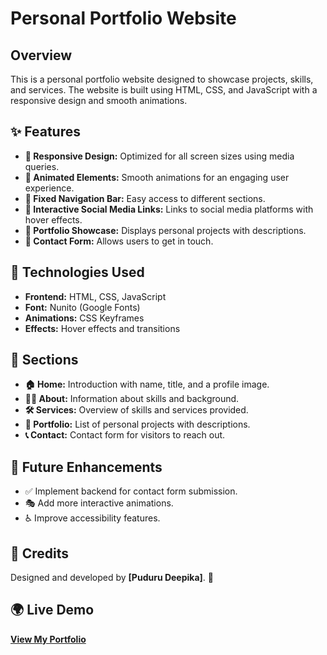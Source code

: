 # Personal Portfolio Website

## Overview

This is a personal portfolio website designed to showcase projects, skills, and services. The website is built using HTML, CSS, and JavaScript with a responsive design and smooth animations.

## ✨ Features

- **📱 Responsive Design:** Optimized for all screen sizes using media queries.
- **🎨 Animated Elements:** Smooth animations for an engaging user experience.
- **📌 Fixed Navigation Bar:** Easy access to different sections.
- **🔗 Interactive Social Media Links:** Links to social media platforms with hover effects.
- **💼 Portfolio Showcase:** Displays personal projects with descriptions.
- **📩 Contact Form:** Allows users to get in touch.

## 🔧 Technologies Used

- **Frontend:** HTML, CSS, JavaScript
- **Font:** Nunito (Google Fonts)
- **Animations:** CSS Keyframes
- **Effects:** Hover effects and transitions

## 📂 Sections

- **🏠 Home:** Introduction with name, title, and a profile image.
- **🧑‍💻 About:** Information about skills and background.
- **🛠 Services:** Overview of skills and services provided.
- **📁 Portfolio:** List of personal projects with descriptions.
- **📞 Contact:** Contact form for visitors to reach out.


## 🔮 Future Enhancements

- ✅ Implement backend for contact form submission.
- 🎭 Add more interactive animations.
- ♿ Improve accessibility features.

## 🎨 Credits

Designed and developed by **[Puduru Deepika]**. 🚀

## 🌍 Live Demo

  **[View My Portfolio](https://pudurudeepika.github.io/myportfolio/)**  
 
